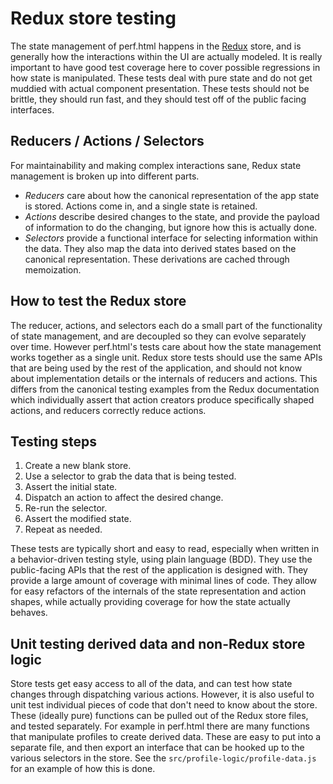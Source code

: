# Redux store testing

The state management of perf.html happens in the [Redux](http://redux.js.org/) store, and is generally how the interactions within the UI are actually modeled. It is really important to have good test coverage here to cover possible regressions in how state is manipulated. These tests deal with pure state and do not get muddied with actual component presentation. These tests should not be brittle, they should run fast, and they should test off of the public facing interfaces.

## Reducers / Actions / Selectors

For maintainability and making complex interactions sane, Redux state management is broken up into different parts.

 * *Reducers* care about how the canonical representation of the app state is stored. Actions come in, and a single state is retained.
 * *Actions* describe desired changes to the state, and provide the payload of information to do the changing, but ignore how this is actually done.
 * *Selectors* provide a functional interface for selecting information within the data. They also map the data into derived states based on the canonical representation. These derivations are cached through memoization.

## How to test the Redux store

The reducer, actions, and selectors each do a small part of the functionality of state management, and are decoupled so they can evolve separately over time. However perf.html's tests care about how the state management works together as a single unit. Redux store tests should use the same APIs that are being used by the rest of the application, and should not know about implementation details or the internals of reducers and actions. This differs from the canonical testing examples from the Redux documentation which individually assert that action creators produce specifically shaped actions, and reducers correctly reduce actions.

## Testing steps

 1. Create a new blank store.
 2. Use a selector to grab the data that is being tested.
 3. Assert the initial state.
 4. Dispatch an action to affect the desired change.
 3. Re-run the selector.
 5. Assert the modified state.
 6. Repeat as needed.

These tests are typically short and easy to read, especially when written in a behavior-driven testing style, using plain language (BDD). They use the public-facing APIs that the rest of the application is designed with. They provide a large amount of coverage with minimal lines of code. They allow for easy refactors of the internals of the state representation and action shapes, while actually providing coverage for how the state actually behaves.

## Unit testing derived data and non-Redux store logic

Store tests get easy access to all of the data, and can test how state changes through dispatching various actions. However, it is also useful to unit test individual pieces of code that don't need to know about the store. These (ideally pure) functions can be pulled out of the Redux store files, and tested separately. For example in perf.html there are many functions that manipulate profiles to create derived data. These are easy to put into a separate file, and then export an interface that can be hooked up to the various selectors in the store. See the `src/profile-logic/profile-data.js` for an example of how this is done.
